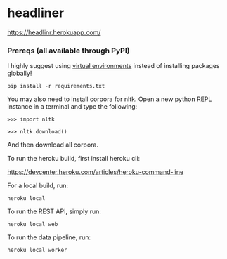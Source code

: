 # headliner

https://headlinr.herokuapp.com/

### Prereqs (all available through PyPI)

I highly suggest using [virtual environments](https://virtualenvwrapper.readthedocs.io/en/latest/) instead of installing packages globally!

`pip install -r requirements.txt`

You may also need to install corpora for nltk. Open a new python REPL instance in a terminal and type the following:

`>>> import nltk`

`>>> nltk.download()`

And then download all corpora.

To run the heroku build, first install heroku cli:

https://devcenter.heroku.com/articles/heroku-command-line

For a local build, run:

`heroku local`

To run the REST API, simply run:

`heroku local web`

To run the data pipeline, run:

`heroku local worker`
